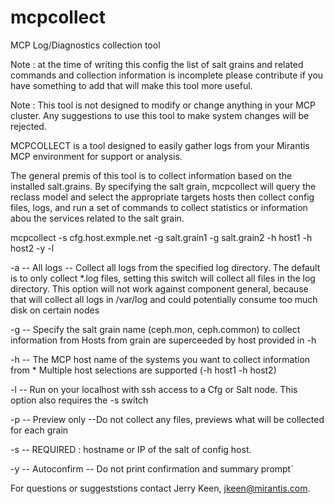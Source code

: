 # mcpcollect
MCP Log/Diagnostics collection tool

Note : at the time of writing this config the list of salt grains and related commands and collection information is incomplete
       please contribute if you have something to add that will make this tool more useful.

Note : This tool is not designed to modify or change anything in your MCP cluster.  Any suggestions to use this tool to
       make system changes will be rejected.

MCPCOLLECT is a tool designed to easily gather logs from your Mirantis MCP environment for support or analysis. 

The general premis of this tool is to collect information based on the installed salt.grains. By specifying the
salt grain, mcpcollect will query the reclass model and select the appropriate targets hosts then collect config 
files, logs, and run a set of commands to collect statistics or information abou the services related to the salt grain.


 mcpcollect -s cfg.host.exmple.net -g salt.grain1 -g salt.grain2 -h host1 -h host2 -y -l

   -a -- All logs -- Collect all logs from the specified log directory. 
          The default is to only collect *.log files, setting this switch will collect
          all files in the log directory. 
          This option will not work against component general, because that will collect all logs in
          /var/log and could potentially consume too much disk on certain nodes

   -g -- <salt grain>
          Specify the salt grain name (ceph.mon, ceph.common) to collect information from
          Hosts from grain are superceeded by host provided in -h

   -h -- <target hostname or IP>
          The MCP host name of the systems you want to collect information from
          * Multiple host selections are supported (-h host1 -h host2)

   -l -- Run on your localhost with ssh access to a Cfg or Salt node.  This option also requires the -s switch

   -p -- Preview only --Do not collect any files, previews what will be collected for each grain

   -s -- <cfg node or salt node>
          REQUIRED : hostname or IP of the salt of config host.

   -y -- Autoconfirm -- Do not print confirmation and summary prompt`


For questions or suggeststions contact Jerry Keen, jkeen@mirantis.com.
